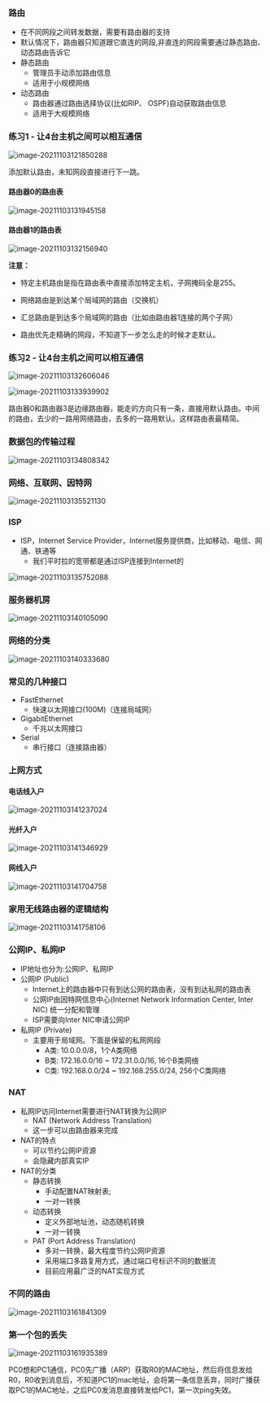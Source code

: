 ### 路由

- 在不同网段之间转发数据，需要有路由器的支持
- 默认情况下，路由器只知道跟它直连的网段,非直连的网段需要通过静态路由、动态路由告诉它
- 静态路由
  - 管理员手动添加路由信息
  - 适用于小规模网络
- 动态路由
  - 路由器通过路由选择协议(比如RIP、 OSPF)自动获取路由信息
  - 适用于大规模网络

### 练习1 - 让4台主机之间可以相互通信

![image-20211103121850288](images/image-20211103121850288.png)

添加默认路由，未知网段直接进行下一跳。

#### 路由器0的路由表

![image-20211103131945158](images/image-20211103131945158.png)

#### 路由器1的路由表

![image-20211103132156940](images/image-20211103132156940.png)

**注意：**

- 特定主机路由是指在路由表中直接添加特定主机，子网掩码全是255。
- 网络路由是到达某个局域网的路由（交换机）
- 汇总路由是到达多个局域网的路由（比如由路由器1连接的两个子网）

- 路由优先走精确的网段，不知道下一步怎么走的时候才走默认。

### 练习2 - 让4台主机之间可以相互通信

![image-20211103132606046](images/image-20211103132606046.png)

![image-20211103133939902](images/image-20211103133939902.png)

路由器0和路由器3是边缘路由器，能走的方向只有一条，直接用默认路由。中间的路由，去少的一路用网络路由，去多的一路用默认。这样路由表最精简。

### 数据包的传输过程

![image-20211103134808342](images/image-20211103134808342.png)

### 网络、互联网、因特网

![image-20211103135521130](images/image-20211103135521130.png)

### ISP

- ISP，Internet Service Provider，Internet服务提供商，比如移动、电信、网通、铁通等
  - 我们平时拉的宽带都是通过ISP连接到Internet的

![image-20211103135752088](images/image-20211103135752088.png)

### 服务器机房

![image-20211103140105090](images/image-20211103140105090.png)

### 网络的分类

![image-20211103140333680](images/image-20211103140333680.png)

### 常见的几种接口

- FastEthernet
  - 快速以太网接口(100M)（连接局域网）
- GigabitEthernet
  - 千兆以太网接口
- Serial
  - 串行接口（连接路由器）

### 上网方式

#### 电话线入户

![image-20211103141237024](images/image-20211103141237024.png)

#### 光纤入户

![image-20211103141346929](images/image-20211103141346929.png)

#### 网线入户

![image-20211103141704758](images/image-20211103141704758.png)

### 家用无线路由器的逻辑结构

![image-20211103141758106](images/image-20211103141758106.png)

###  公网IP、私网IP

- IP地址也分为:公网IP、私网IP
- 公网IP (Public)
  - Internet上的路由器中只有到达公网的路由表，没有到达私网的路由表
  - 公网IP由因特网信息中心(Internet Network Information Center, Inter NIC) 统一分配和管理
  - ISP需要向Inter NIC申请公网IP
- 私网IP (Private)
  - 主要用于局域网。下面是保留的私网网段
    - A类: 10.0.0.0/8，1个A类网络
    - B类: 172.16.0.0/16 ~ 172.31.0.0/16, 16个B类网络
    - C类: 192.168.0.0/24 ~ 192.168.255.0/24, 256个C类网络

### NAT

- 私网IP访问Internet需要进行NAT转换为公网IP
  - NAT (Network Address Translation)
  - 这一步可以由路由器来完成
- NAT的特点
  - 可以节约公网IP资源
  - 会隐藏内部真实IP
- NAT的分类
  - 静态转换
    - 手动配置NAT映射表;
    - 一对一转换
  - 动态转换
    - 定义外部地址池，动态随机转换
    - 一对一转换
  - PAT (Port Address Translation)
    - 多对一转换，最大程度节约公网IP资源
    - 采用端口多路复用方式，通过端口号标识不同的数据流
    - 目前应用最广泛的NAT实现方式

### 不同的路由

![image-20211103161841309](images/image-20211103161841309.png)

### 第一个包的丢失

![image-20211103161935389](images/image-20211103161935389.png)

PC0想和PC1通信，PC0先广播（ARP）获取R0的MAC地址，然后将信息发给R0，R0收到消息后，不知道PC1的mac地址，会将第一条信息丢弃，同时广播获取PC1的MAC地址，之后PC0发消息直接转发给PC1，第一次ping失效。

